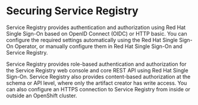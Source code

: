 # Securing Service Registry

Service Registry provides authentication and authorization using Red Hat Single Sign-On based on OpenID Connect (OIDC) or HTTP basic. You can configure the required settings automatically using the Red Hat Single Sign-On Operator, or manually configure them in Red Hat Single Sign-On and Service Registry.

Service Registry provides role-based authentication and authorization for the Service Registry web console and core REST API using Red Hat Single Sign-On. Service Registry also provides content-based authorization at the schema or API level, where only the artifact creator has write access. You can also configure an HTTPS connection to Service Registry from inside or outside an OpenShift cluster.
